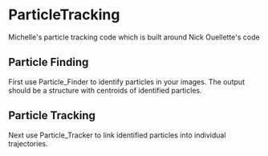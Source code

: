 # ParticleTracking
Michelle's particle tracking code which is built around Nick Ouellette's code

## Particle Finding
First use Particle_Finder to identify particles in your images. The output should be a structure with centroids of identified particles.

## Particle Tracking
Next use Particle_Tracker to link identified particles into individual trajectories.
